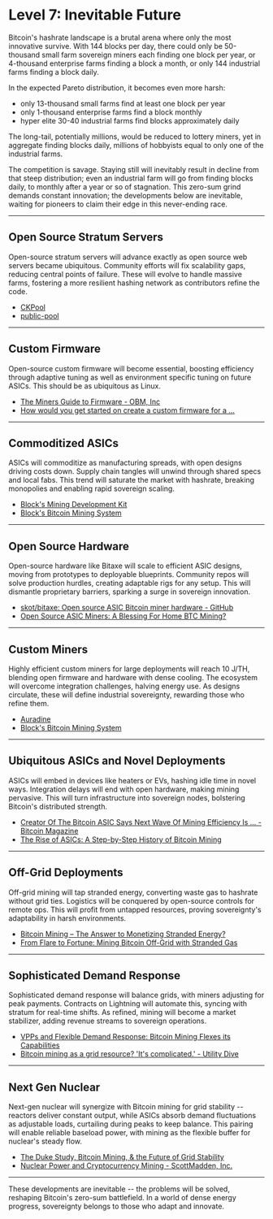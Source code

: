 # Level 7: Inevitable Future

Bitcoin's hashrate landscape is a brutal arena where only the most innovative survive. With 144 blocks per day, there could only be 50-thousand small farm sovereign miners each finding one block per year, or 4-thousand enterprise farms finding a block a month, or only 144 industrial farms finding a block daily. 

In the expected Pareto distribution, it becomes even more harsh: 

- only 13-thousand small farms find at least one block per year
- only 1-thousand enterprise farms find a block monthly
- hyper elite 30-40 industrial farms find blocks approximately daily

The long-tail, potentially millions, would be reduced to lottery miners, yet in aggregate finding blocks daily, millions of hobbyists equal to only one of the industrial farms.

The competition is savage. Staying still will inevitably result in decline from that steep distribution; even an industrial farm will go from finding blocks daily, to monthly after a year or so of stagnation. This zero-sum grind demands constant innovation; the developments below are inevitable, waiting for pioneers to claim their edge in this never-ending race.

---

## Open Source Stratum Servers

Open-source stratum servers will advance exactly as open source web servers became ubiquitous. Community efforts will fix scalability gaps, reducing central points of failure. These will evolve to handle massive farms, fostering a more resilient hashing network as contributors refine the code.

- [CKPool](https://bitbucket.org/ckolivas/ckpool/src/master/)
- [public-pool](https://github.com/benjamin-wilson/public-pool)

---

## Custom Firmware

Open-source custom firmware will become essential, boosting efficiency through adaptive tuning as well as environment specific tuning on future ASICs. This should be as ubiquitous as Linux.

- [The Miners Guide to Firmware - OBM, Inc](https://obm.io/blog/miners-guide-to-firmware/)
- [How would you get started on create a custom firmware for a ...](https://bitcointalk.org/index.php?topic=5455747.0)

---

## Commoditized ASICs

ASICs will commoditize as manufacturing spreads, with open designs driving costs down. Supply chain tangles will unwind through shared specs and local fabs. This trend will saturate the market with hashrate, breaking monopolies and enabling rapid sovereign scaling.

- [Block's Mining Development Kit](https://block.xyz/blog/mining-development-kit)
- [Block's Bitcoin Mining System](https://block.xyz/blog/bitcoin-mining-system)

---

## Open Source Hardware

Open-source hardware like Bitaxe will scale to efficient ASIC designs, moving from prototypes to deployable blueprints. Community repos will solve production hurdles, creating adaptable rigs for any setup. This will dismantle proprietary barriers, sparking a surge in sovereign innovation.

- [skot/bitaxe: Open source ASIC Bitcoin miner hardware - GitHub](https://github.com/skot/bitaxe)
- [Open Source ASIC Miners: A Blessing For Home BTC Mining?](https://blog.bitfinex.com/education/open-source-asic-miners-a-blessing-for-home-btc-mining/)

---

## Custom Miners

Highly efficient custom miners for large deployments will reach 10 J/TH, blending open firmware and hardware with dense cooling. The ecosystem will overcome integration challenges, halving energy use. As designs circulate, these will define industrial sovereignty, rewarding those who refine them.

- [Auradine](https://auradine.com/)
- [Block's Bitcoin Mining System](https://block.xyz/blog/bitcoin-mining-system)

---

## Ubiquitous ASICs and Novel Deployments

ASICs will embed in devices like heaters or EVs, hashing idle time in novel ways. Integration delays will end with open hardware, making mining pervasive. This will turn infrastructure into sovereign nodes, bolstering Bitcoin's distributed strength.

- [Creator Of The Bitcoin ASIC Says Next Wave Of Mining Efficiency Is ... - Bitcoin Magazine](https://bitcoinmagazine.com/business/creator-of-the-bitcoin-asic-says-next-wave-of-mining-efficiency-is-coming)
- [The Rise of ASICs: A Step-by-Step History of Bitcoin Mining](https://www.coindesk.com/tech/2020/04/26/the-rise-of-asics-a-step-by-step-history-of-bitcoin-mining)

---

## Off-Grid Deployments

Off-grid mining will tap stranded energy, converting waste gas to hashrate without grid ties. Logistics will be conquered by open-source controls for remote ops. This will profit from untapped resources, proving sovereignty's adaptability in harsh environments.

- [Bitcoin Mining – The Answer to Monetizing Stranded Energy?](https://energy-news-network.com/industry-news/bitcoin-mining-the-answer-to-monetizing-stranded-energy/)
- [From Flare to Fortune: Mining Bitcoin Off-Grid with Stranded Gas](https://braiins.com/blog/from-flare-to-fortune-mining-bitcoin-off-grid-with-stranded-gas)

---

## Sophisticated Demand Response

Sophisticated demand response will balance grids, with miners adjusting for peak payments. Contracts on Lightning will automate this, syncing with stratum for real-time shifts. As refined, mining will become a market stabilizer, adding revenue streams to sovereign operations.

- [VPPs and Flexible Demand Response: Bitcoin Mining Flexes its Capabilities](https://cpowerenergy.com/vpps-and-flexible-demand-response-bitcoin-mining-flexes-its-capabilities/)
- [Bitcoin mining as a grid resource? 'It's complicated.' - Utility Dive](https://www.utilitydive.com/news/bitcoin-mining-as-a-grid-resource-its-complicated/617896/)

---

## Next Gen Nuclear

Next-gen nuclear will synergize with Bitcoin mining for grid stability -- reactors deliver constant output, while ASICs absorb demand fluctuations as adjustable loads, curtailing during peaks to keep balance. This pairing will enable reliable baseload power, with mining as the flexible buffer for nuclear's steady flow.

- [The Duke Study, Bitcoin Mining, & the Future of Grid Stability](https://www.mara.com/posts/the-duke-study-bitcoin-mining-and-the-future-of-grid-stability)
- [Nuclear Power and Cryptocurrency Mining - ScottMadden, Inc.](https://www.scottmadden.com/insight/nuclear-power-and-cryptocurrency-mining/)

---

These developments are inevitable -- the problems will be solved, reshaping Bitcoin's zero-sum battlefield. In a world of dense energy progress, sovereignty belongs to those who adapt and innovate.



